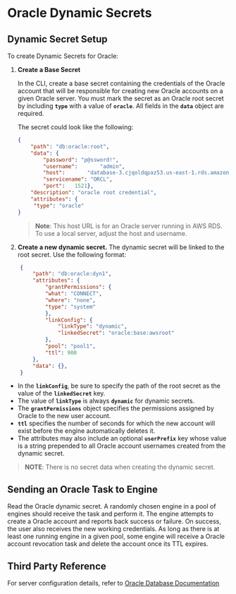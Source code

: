 [title]: # (Oracle Dynamic Secrets)
[tags]: # (DevOps Secrets Vault,DSV,)
[priority]: # (6420)

# Oracle Dynamic Secrets

## Dynamic Secret Setup

To create Dynamic Secrets for Oracle:

1. **Create a Base Secret**

    In the CLI, create a base secret containing the credentials of the Oracle account that will be responsible for creating new Oracle accounts on a given Oracle server. You must mark the secret as an Oracle root secret by including **`type`** with a value of **`oracle`**. All fields in the **`data`** object are required.

    The secret could look like the following:

    ```json
    {
        "path": "db:oracle:root",
        "data": {
        	"password": "p@ssword!",
    		"username":       "admin",
    		"host":       "database-3.cjqoldqpaz53.us-east-1.rds.amazonaws.com",
	    	"servicename": "ORCL",
    		"port":   1521},
        "description": "oracle root credential",
        "attributes": {
		 "type": "oracle"
    }
    ```

    >**Note**: This host URL is for an Oracle server running in AWS RDS. To use a local server, adjust the host and username.

1. **Create a new dynamic secret.** The dynamic secret will be linked to the root secret. Use the following format:

```json
    {
        "path": "db:oracle:dyn1",
        "attributes": {
            "grantPermissions": {
            "what": "CONNECT",
            "where": "none",
            "type": "system"
            },
            "linkConfig": {
                "linkType": "dynamic",
                "linkedSecret": "oracle:base:awsroot"
            },
            "pool": "pool1",
            "ttl": 900
        },
        "data": {},
    }
```

 * In the **`linkConfig`**, be sure to specify the path of the root secret as the value of the **`linkedSecret`** key.
* The value of **`linkType`** is always **`dynamic`** for dynamic secrets.
* The **`grantPermissions`** object specifies the permissions assigned by Oracle to the new user account.
* **`ttl`** specifies the number of seconds for which the new account will exist before the engine automatically deletes it.
* The attributes may also include an optional **`userPrefix`** key whose value is a string prepended to all Oracle account usernames created from the dynamic secret.

>**NOTE**: There is no secret data when creating the dynamic secret.

## Sending an Oracle Task to Engine

Read the Oracle dynamic secret. A randomly chosen engine in a pool of engines should receive the task and perform it.
The engine attempts to create a Oracle account and reports back success or failure. On success, the user also receives
the new working credentials. As long as there is at least one running engine in a given pool, some engine will receive a
Oracle account revocation task and delete the account once its TTL expires.

## Third Party Reference

For server configuration details, refer to [Oracle Database Documentation](https://docs.oracle.com/en/database/)